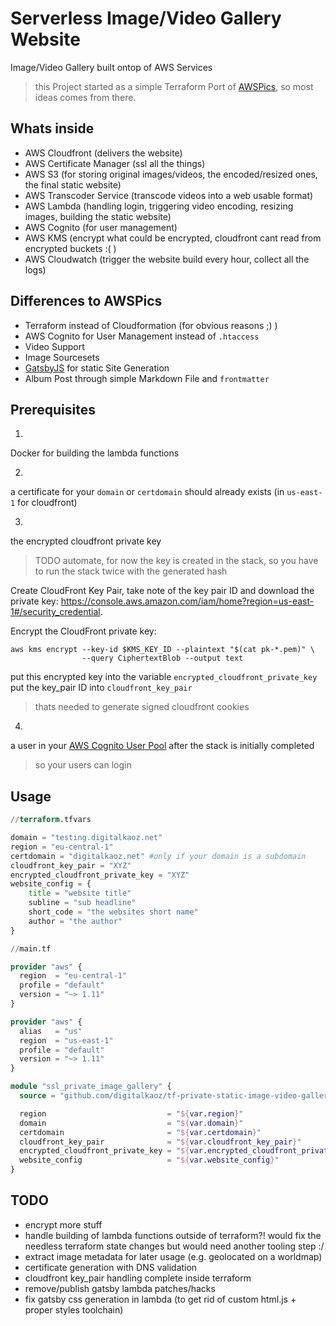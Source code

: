# Serverless Image/Video Gallery Website

Image/Video Gallery built ontop of AWS Services

> this Project started as a simple Terraform Port of [AWSPics](https://github.com/jpsim/AWSPics), so most ideas comes from there.

## Whats inside

* AWS Cloudfront (delivers the website)
* AWS Certificate Manager (ssl all the things)
* AWS S3 (for storing original images/videos, the encoded/resized ones, the final static website)
* AWS Transcoder Service (transcode videos into a web usable format)
* AWS Lambda (handling login, triggering video encoding, resizing images, building the static website)
* AWS Cognito (for user management)
* AWS KMS (encrypt what could be encrypted, cloudfront cant read from encrypted buckets :( )
* AWS Cloudwatch (trigger the website build every hour, collect all the logs)

## Differences to AWSPics

* Terraform instead of Cloudformation (for obvious reasons ;) )
* AWS Cognito for User Management instead of `.htaccess`
* Video Support
* Image Sourcesets
* [GatsbyJS](https://www.gatsbyjs.org/) for static Site Generation
* Album Post through simple Markdown File and `frontmatter`

## Prerequisites

1.
Docker for building the lambda functions

2.
a certificate for your `domain` or `certdomain` should already exists (in `us-east-1` for cloudfront)

3.
the encrypted cloudfront private key

> TODO automate, for now the key is created in the stack, so you have to run the stack twice with the generated hash

Create CloudFront Key Pair, take note of the key pair ID and download the private key: https://console.aws.amazon.com/iam/home?region=us-east-1#/security_credential.

Encrypt the CloudFront private key:

```
aws kms encrypt --key-id $KMS_KEY_ID --plaintext "$(cat pk-*.pem)" \
                --query CiphertextBlob --output text
```

put this encrypted key into the variable `encrypted_cloudfront_private_key`
put the key_pair ID into `cloudfront_key_pair`

> thats needed to generate signed cloudfront cookies

4.
a user in your [AWS Cognito User Pool](https://eu-central-1.console.aws.amazon.com/cognito/home?region=eu-central-1#) after the stack is initially completed

> so your users can login

## Usage

```tf
//terraform.tfvars

domain = "testing.digitalkaoz.net"
region = "eu-central-1"
certdomain = "digitalkaoz.net" #only if your domain is a subdomain
cloudfront_key_pair = "XYZ"
encrypted_cloudfront_private_key = "XYZ"
website_config = {
    title = "website title"
    subline = "sub headline"
    short_code = "the websites short name"
    author = "the author"
}
```

```tf
//main.tf

provider "aws" {
  region  = "eu-central-1"
  profile = "default"
  version = "~> 1.11"
}

provider "aws" {
  alias   = "us"
  region  = "us-east-1"
  profile = "default"
  version = "~> 1.11"
}

module "ssl_private_image_gallery" {
  source = "github.com/digitalkaoz/tf-private-static-image-video-gallery"

  region                           = "${var.region}"
  domain                           = "${var.domain}"
  certdomain                       = "${var.certdomain}"
  cloudfront_key_pair              = "${var.cloudfront_key_pair}"
  encrypted_cloudfront_private_key = "${var.encrypted_cloudfront_private_key}"
  website_config                   = "${var.website_config}"
}
```

## TODO

* encrypt more stuff
* handle building of lambda functions outside of terraform?! would fix the needless terraform state changes but would need another tooling step :/
* extract image metadata for later usage (e.g. geolocated on a worldmap)
* certificate generation with DNS validation
* cloudfront key_pair handling complete inside terraform
* remove/publish gatsby lambda patches/hacks
* fix gatsby css generation in lambda (to get rid of custom html.js + proper styles toolchain)
